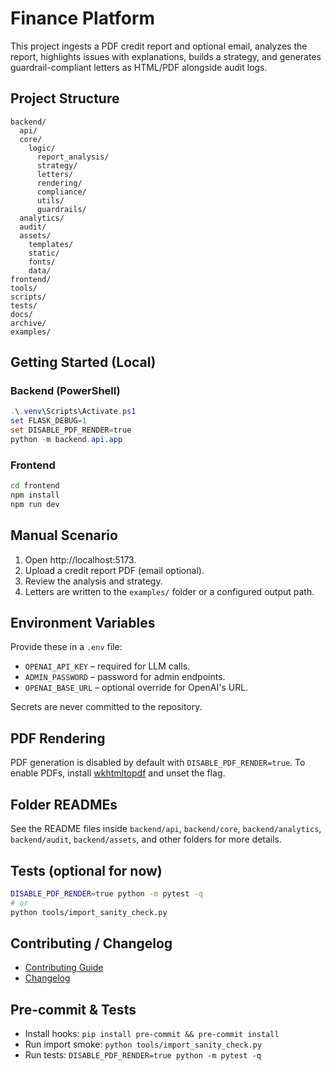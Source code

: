# Finance Platform

This project ingests a PDF credit report and optional email, analyzes the report, highlights issues with explanations, builds a strategy, and generates guardrail-compliant letters as HTML/PDF alongside audit logs.

## Project Structure

```
backend/
  api/
  core/
    logic/
      report_analysis/
      strategy/
      letters/
      rendering/
      compliance/
      utils/
      guardrails/
  analytics/
  audit/
  assets/
    templates/
    static/
    fonts/
    data/
frontend/
tools/
scripts/
tests/
docs/
archive/
examples/
```

## Getting Started (Local)

### Backend (PowerShell)

```powershell
.\.venv\Scripts\Activate.ps1
set FLASK_DEBUG=1
set DISABLE_PDF_RENDER=true
python -m backend.api.app
```

### Frontend

```bash
cd frontend
npm install
npm run dev
```

## Manual Scenario

1. Open http://localhost:5173.
2. Upload a credit report PDF (email optional).
3. Review the analysis and strategy.
4. Letters are written to the `examples/` folder or a configured output path.

## Environment Variables

Provide these in a `.env` file:

- `OPENAI_API_KEY` – required for LLM calls.
- `ADMIN_PASSWORD` – password for admin endpoints.
- `OPENAI_BASE_URL` – optional override for OpenAI's URL.

Secrets are never committed to the repository.

## PDF Rendering

PDF generation is disabled by default with `DISABLE_PDF_RENDER=true`. To enable PDFs, install [wkhtmltopdf](https://wkhtmltopdf.org/) and unset the flag.

## Folder READMEs

See the README files inside `backend/api`, `backend/core`, `backend/analytics`, `backend/audit`, `backend/assets`, and other folders for more details.

## Tests (optional for now)

```bash
DISABLE_PDF_RENDER=true python -m pytest -q
# or
python tools/import_sanity_check.py
```

## Contributing / Changelog

- [Contributing Guide](docs/CONTRIBUTING.md)
- [Changelog](CHANGELOG.md)

## Pre-commit & Tests

- Install hooks: `pip install pre-commit && pre-commit install`
- Run import smoke: `python tools/import_sanity_check.py`
- Run tests: `DISABLE_PDF_RENDER=true python -m pytest -q`


